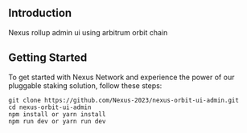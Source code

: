 
## Introduction
Nexus rollup admin ui using arbitrum orbit chain

## Getting Started

To get started with Nexus Network and experience the power of our pluggable staking solution, follow these steps:

```
git clone https://github.com/Nexus-2023/nexus-orbit-ui-admin.git
cd nexus-orbit-ui-admin
npm install or yarn install
npm run dev or yarn run dev
```

